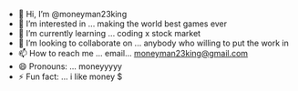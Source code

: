 - 👋 Hi, I’m @moneyman23king
- 👀 I’m interested in ... making the world best games ever 
- 🌱 I’m currently learning ... coding x stock market
- 💞️ I’m looking to collaborate on ... anybody who willing to put the work in
- 📫 How to reach me ... email... moneyman23king@gmail.com
- 😄 Pronouns: ... moneyyyyy
- ⚡ Fun fact: ... i like money $

<!---
moneyman23king/moneyman23king is a ✨ special ✨ repository because its `README.md` (this file) appears on your GitHub profile.
You can click the Preview link to take a look at your changes.
--->

